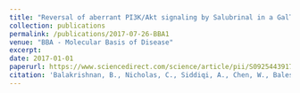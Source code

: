 ```yaml
---
title: "Reversal of aberrant PI3K/Akt signaling by Salubrinal in a GalT-deficient mouse model"
collection: publications
permalink: /publications/2017-07-26-BBA1
venue: "BBA - Molecular Basis of Disease"
excerpt:
date: 2017-01-01
paperurl: https://www.sciencedirect.com/science/article/pii/S0925443917303058
citation: 'Balakrishnan, B., Nicholas, C., Siddiqi, A., Chen, W., Bales, E., Feng, M., Johnson, J., Lai, K. (2017). "Reversal of aberrant PI3K/Akt signaling by Salubrinal in a GalT-deficient mouse model." <i>BBA - Molecular Basis of Disease, </i> 1863, 12:3286-3293.'
---
```

